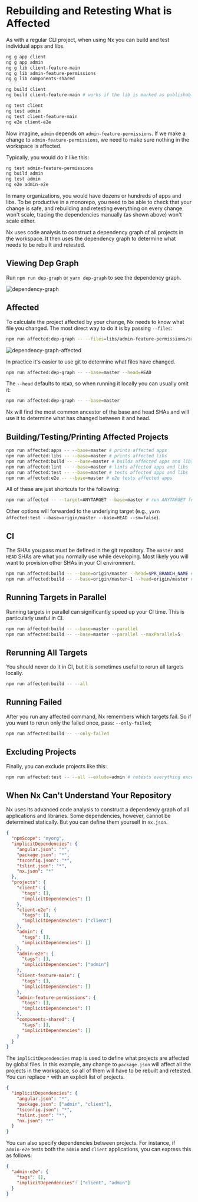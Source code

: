 # Rebuilding and Retesting What is Affected

As with a regular CLI project, when using Nx you can build and test individual apps and libs.

```bash
ng g app client
ng g app admin
ng g lib client-feature-main
ng g lib admin-feature-permissions
ng g lib components-shared

ng build client
ng build client-feature-main # works if the lib is marked as publishable

ng test client
ng test admin
ng test client-feature-main
ng e2e client-e2e
```

Now imagine, `admin` depends on `admin-feature-permissions`. If we make a change to `admin-feature-permissions`, we need to make sure nothing in the workspace is affected.

Typically, you would do it like this:

```bash
ng test admin-feature-permissions
ng build admin
ng test admin
ng e2e admin-e2e
```

In many organizations, you would have dozens or hundreds of apps and libs. To be productive in a monorepo, you need to be able to check that your change is safe, and rebuilding and retesting everything on every change won't scale, tracing the dependencies manually (as shown above) won't scale either.

Nx uses code analysis to construct a dependency graph of all projects in the workspace. It then uses the dependency graph to determine what needs to be rebuilt and retested.

## Viewing Dep Graph

Run `npm run dep-graph` or `yarn dep-graph` to see the dependency graph.

![dependency-graph](./dependency-graph.png)

## Affected

To calculate the project affected by your change, Nx needs to know what file you changed. The most direct way to do it is by passing `--files`:

```bash
npm run affected:dep-graph -- --files=libs/admin-feature-permissions/src/index.ts
```

![dependency-graph-affected](./affected.png)

In practice it's easier to use git to determine what files have changed.

```bash
npm run affected:dep-graph -- --base=master --head=HEAD
```

The `--head` defaults to `HEAD`, so when running it locally you can usually omit it:

```bash
npm run affected:dep-graph -- --base=master
```

Nx will find the most common ancestor of the base and head SHAs and will use it to determine what has changed between it and head.

## Building/Testing/Printing Affected Projects

```bash
npm run affected:apps -- --base=master # prints affected apps
npm run affected:libs -- --base=master # prints affected libs
npm run affected:build -- --base=master # builds affected apps and libs
npm run affected:lint -- --base=master # lints affected apps and libs
npm run affected:test -- --base=master # tests affected apps and libs
npm run affected:e2e -- --base=master # e2e tests affected apps
```

All of these are just shortcuts for the following:

```bash
npm run affected -- --target=ANYTARGET --base=master # run ANYTARGET for all affected apps and libs
```

Other options will forwarded to the underlying target (e.g., `yarn affected:test --base=origin/master --base=HEAD --sm=false`).

## CI

The SHAs you pass must be defined in the git repository. The `master` and `HEAD` SHAs are what you normally use while developing. Most likely you will want to provision other SHAs in your CI environment.

```bash
npm run affected:build -- --base=origin/master --head=$PR_BRANCH_NAME # where PR_BRANCH_NAME is defined by your CI system
npm run affected:build -- --base=origin/master~1 --head=origin/master # rerun what is affected by the last commit in master
```

## Running Targets in Parallel

Running targets in parallel can significantly speed up your CI time. This is particularly useful in CI.

```bash
npm run affected:build -- --base=master --parallel
npm run affected:build -- --base=master --parallel --maxParallel=5
```

## Rerunning All Targets

You should never do it in CI, but it is sometimes useful to rerun all targets locally.

```bash
npm run affected:build -- --all
```

## Running Failed

After you run any affected command, Nx remembers which targets fail. So if you want to rerun only the failed once, pass: `--only-failed`;

```bash
npm run affected:build -- --only-failed
```

## Excluding Projects

Finally, you can exclude projects like this:

```bash
npm run affected:test -- --all --exlude=admin # retests everything except admin
```

## When Nx Can't Understand Your Repository

Nx uses its advanced code analysis to construct a dependency graph of all applications and libraries. Some dependencies, however, cannot be determined statically. But you can define them yourself in `nx.json`.

```json
{
  "npmScope": "myorg",
  "implicitDependencies": {
    "angular.json": "*",
    "package.json": "*",
    "tsconfig.json": "*",
    "tslint.json": "*",
    "nx.json": "*"
  },
  "projects": {
    "client": {
      "tags": [],
      "implicitDependencies": []
    },
    "client-e2e": {
      "tags": [],
      "implicitDependencies": ["client"]
    },
    "admin": {
      "tags": [],
      "implicitDependencies": []
    },
    "admin-e2e": {
      "tags": [],
      "implicitDependencies": ["admin"]
    },
    "client-feature-main": {
      "tags": [],
      "implicitDependencies": []
    },
    "admin-feature-permissions": {
      "tags": [],
      "implicitDependencies": []
    },
    "components-shared": {
      "tags": [],
      "implicitDependencies": []
    }
  }
}
```

The `implicitDependencies` map is used to define what projects are affected by global files. In this example, any change to `package.json` will affect all the projects in the workspace, so all of them will have to be rebuilt and retested. You can replace `*` with an explicit list of projects.

```json
{
  "implicitDependencies": {
    "angular.json": "*",
    "package.json": ["admin", "client"],
    "tsconfig.json": "*",
    "tslint.json": "*",
    "nx.json": "*"
  }
}
```

You can also specify dependencies between projects. For instance, if `admin-e2e` tests both the `admin` and `client` applications, you can express this as follows:

```json
{
  "admin-e2e": {
    "tags": [],
    "implicitDependencies": ["client", "admin"]
  }
}
```
